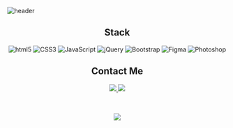 
 ![header](https://capsule-render.vercel.app/api?type=waving&&color=b57fb3&height=300&section=header&text=An%20gahee&fontSize=70&fontAlign=22&fontAlignY=40&fontColor=fff)
 <br>
 <h2 align=center>Stack</h2>
  <div align=center>
	
  ![html5](http://img.shields.io/badge/-HTML5-f2eee5?style=flat-square&logo=html5&logoColor="black"/)
 ![CSS3](http://img.shields.io/badge/-CSS3-e5c1c5?style=flat-square&logo=css3&logoColor="black"/)
 ![JavaScript](http://img.shields.io/badge/-JavaScript-c3e2dd?style=flat-square&logo=javascript&logoColor="black"/)
 ![jQuery](http://img.shields.io/badge/-jQuery-6eceda?style=flat-square&logo=jquery&logoColor="black"/)
 ![Bootstrap](http://img.shields.io/badge/-Bootstrap-bfc8d7?style=flat-square&logo=bootstrap&logoColor="black"/)
  ![Figma](http://img.shields.io/badge/-Figma-e2d2d2?style=flat-square&logo=figma&logoColor="black"/)
  ![Photoshop](http://img.shields.io/badge/-Photoshop-ebebe3?style=flat-square&logo=adobephotoshop&logoColor="black"/)
	
  </div>
 <h2 align=center>Contact Me</h2>
<div align=center>
  <a href="https://mail.naver.com/write">
    <img src="https://img.shields.io/badge/Email-b6bbff?style=flat-square&logo=naver&logoColor=white&link=https://mail.naver.com/write"/>
  </a>
  <a href="https://www.instagram.com/in.scissors/">
    <img src="https://img.shields.io/badge/Instagram-9ce8ee?style=flat-square&logo=instagram&logoColor=white&link=https://www.instagram.com/in.scissors/">
  </a>
</div>

  </div>
  <br>
    <br>
<p align="center">
  <a href="https://hits.seeyoufarm.com"><img src="https://hits.seeyoufarm.com/api/count/incr/badge.svg?url=https%3A%2F%2Fgithub.com%2FAn-ga-hee&count_bg=%23ED6DA3&title_bg=%2386757E&icon=github.svg&icon_color=%23E1DEDE&title=hits&edge_flat=false"/></a>
</p>
